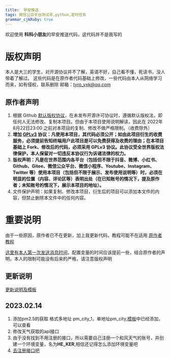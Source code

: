```yaml
---
title:  早安推送
tags: 微信公众平台测试号,python,定时任务
grammar_cjkRuby: true
---
```

欢迎使用 **科科小朋友**的早安推送代码，这代码并不是我写的
# 版权声明
本人是大三的学生，对开源协议并不了解，英语不好，自己看不懂，死读书，没人带着了解过。
这些代码是在原作者代码基础上修改，一些代码由本人从网络学习而来，如有侵权，联系删除
邮箱：tyro_yxk@qq.com

## 原作者声明
1. 根据 Github [默认版权协议](https://docs.github.com/cn/repositories/managing-your-repositorys-settings-and-features/customizing-your-repository/licensing-a-repository#choosing-the-right-license)，在未发布开源许可协议时，遵循默认版权法，即任何人无法修改、复制本项目。但由于本项目使用说明解读，因此在 2022年8月22日23:00 之前对本项目的复制、修改不做严格限制。（收费除外）
2. **增加 [GPLv3](https://www.gnu.org/licenses/gpl-3.0.txt) 协议：凡使用本项目，其代码必须公开；如由此项目衍生的收费服务，必须提前告知终端用户此项目是可以免费获得及收费的理由；在本项目基础上 Fork、修改后的代码，必须采用 GPLv3 协议。此协议受全世界版权法律保护，本人保留对一切违反本协议行为诉诸法律的权力。**
3. **版权声明：凡是在世界范围内各平台（包括但不限于抖音、微博、小红书、Github、Gitee、微信公众平台、微信小程序、Youtube、Instagram、Twitter 等）使用本项目（包括但不限于展示、发布使用说明等）时，必须在明显的位置（内容、评论区等）表明出处（在已知账号的情况下，提及原作者；未知账号的情况下，展示本项目的地址）。**
4. 文件保护声明：如果复制、修改本项目，衍生后的项目可以添加本文件的内容，但禁止删除本文件中的任何内容。

# 重要说明
由于一些原因，原作者已不在更新，加上我更新代码，教程可能不在适用
[原作者教程](./authorship.md)

[这里有本人第一次发送消息时间](/img/xx.jpg)，配置变量的时间应该提前一些，结合原作者的声明，本人的限制可能没有后来的严格，请注意版权声明

## 更新说明
[更新说明及模板](./UPGRADE.md)
## 2023.02.14
1. 添加pm2.5的获取 格式多地址 pm_city_1，单地址pm_city,[模板](./模板.txt)中已经添加，可以查看
2. 修改天气获取的api接口
3. 由于没有找到不用注册的接口，所以需要自己注册一个和风天气的账号，并创建一个环境变量，名为**HE_KER**,相信还记得怎么添加环境变量吧
4. [去注册接口吧](https://dev.qweather.com/)